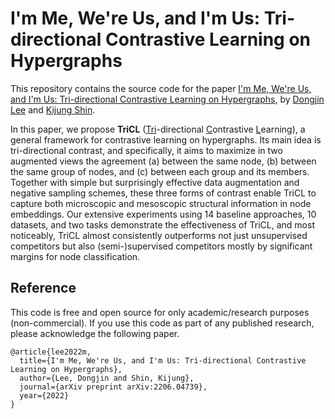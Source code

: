 # I'm Me, We're Us, and I'm Us: Tri-directional Contrastive Learning on Hypergraphs
This repository contains the source code for the paper [I'm Me, We're Us, and I'm Us: Tri-directional Contrastive Learning on Hypergraphs](https://arxiv.org/abs/2206.04739), by [Dongjin Lee](https://github.com/wooner49) and [Kijung Shin](https://kijungs.github.io/).

In this paper, we propose **TriCL** (<ins>Tri</ins>-directional <ins>C</ins>ontrastive <ins>L</ins>earning), a general framework for contrastive learning on hypergraphs.
Its main idea is tri-directional contrast, and specifically, it aims to maximize in two augmented views the agreement (a) between the same node, (b) between the same group of nodes, and (c) between each group and its members. 
Together with simple but surprisingly effective data augmentation and negative sampling schemes, these three forms of contrast enable TriCL to capture both microscopic and mesoscopic structural information in node embeddings.
Our extensive experiments using 14 baseline approaches, 10 datasets, and two tasks demonstrate the effectiveness of TriCL, and most noticeably, TriCL almost consistently outperforms not just unsupervised competitors but also (semi-)supervised competitors mostly by significant margins for node classification. 


## Reference
This code is free and open source for only academic/research purposes (non-commercial).
If you use this code as part of any published research, please acknowledge the following paper.
```
@article{lee2022m,
  title={I'm Me, We're Us, and I'm Us: Tri-directional Contrastive Learning on Hypergraphs},
  author={Lee, Dongjin and Shin, Kijung},
  journal={arXiv preprint arXiv:2206.04739},
  year={2022}
}
```
